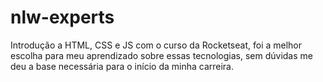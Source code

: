 # nlw-experts
Introdução a HTML, CSS e JS com o curso da Rocketseat, foi a melhor escolha para meu aprendizado sobre essas tecnologias, sem dúvidas me deu a base necessária para o início da minha carreira.
